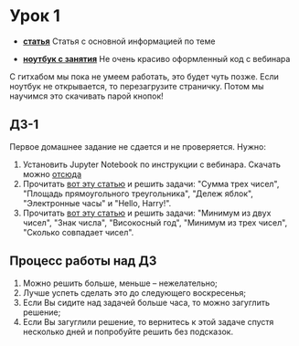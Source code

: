 # Урок 1

- [__статья__](https://github.com/DSFBL/1_python_public/blob/main/lesson_1/1_intro.ipynb) Статья с основной информацией по теме

- [__ноутбук с занятия__](https://github.com/DSFBL/1_python_public/blob/main/lesson_1/class-1.ipynb) Не очень красиво оформленный код с вебинара

С гитхабом мы пока не умеем работать, это будет чуть позже. Если ноутбук не открывается, то перезагрузите страничку. Потом мы научимся это скачивать парой кнопок!

## ДЗ-1

Первое домашнее задание не сдается и не проверяется. Нужно:

1. Установить Jupyter Notebook по инструкции с вебинара. Скачать можно [отсюда](https://www.anaconda.com/products/individual)
2. Прочитать [вот эту статью](https://pythontutor.ru/lessons/inout_and_arithmetic_operations/) и решить задачи: "Сумма трех чисел", "Площадь прямоугольного треугольника", "Дележ яблок", "Электронные часы" и "Hello, Harry!".
3. Прочитать [вот эту статью](https://pythontutor.ru/lessons/ifelse/) и решить задачи: "Минимум из двух чисел", "Знак числа", "Високосный год", "Минимум из трех чисел", "Сколько совпадает чисел".

## Процесс работы над ДЗ
1. Можно решить больше, меньше – нежелательно;
2. Лучше успеть сделать это до следующего воскресенья;
3. Если Вы сидите над задачей больше часа, то можно загуглить решение;
4. Если Вы загуглили решение, то вернитесь к этой задаче спустя несколько дней и попробуйте решить без подсказок.
